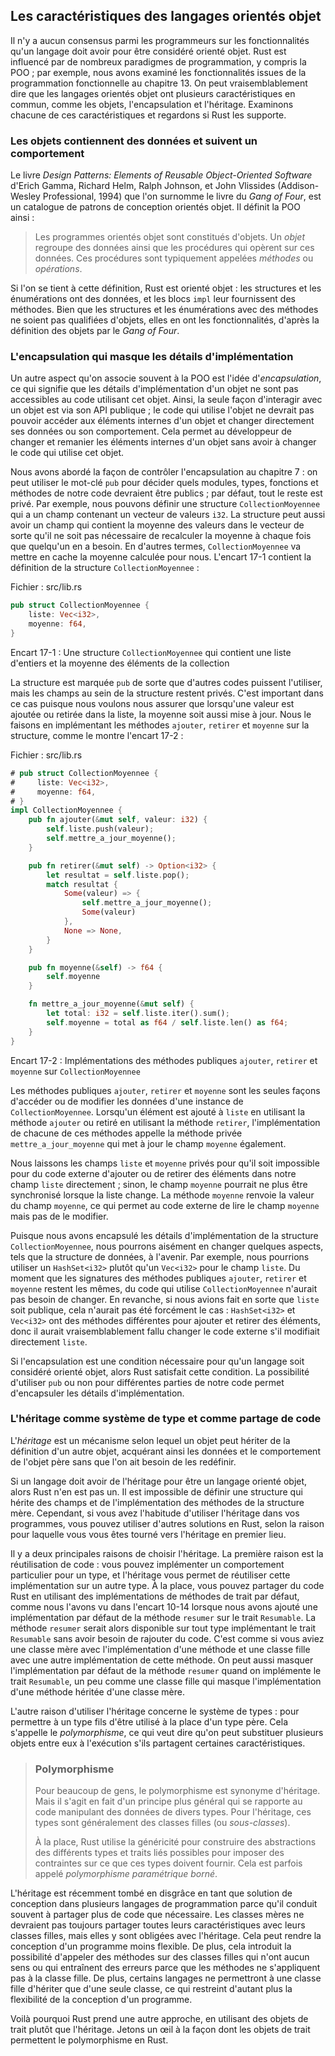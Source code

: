 <!--
## Characteristics of Object-Oriented Languages
-->

## Les caractéristiques des langages orientés objet

<!--
There is no consensus in the programming community about what features a
language must have to be considered object oriented. Rust is influenced by many
programming paradigms, including OOP; for example, we explored the features
that came from functional programming in Chapter 13. Arguably, OOP languages
share certain common characteristics, namely objects, encapsulation, and
inheritance. Let’s look at what each of those characteristics means and whether
Rust supports it.
-->

Il n'y a aucun consensus parmi les programmeurs sur les fonctionnalités qu'un
langage doit avoir pour être considéré orienté objet. Rust est influencé par
de nombreux paradigmes de programmation, y compris la POO ; par exemple, nous
avons examiné les fonctionnalités issues de la programmation fonctionnelle au
chapitre 13. On peut vraisemblablement dire que les langages orientés objet ont
plusieurs caractéristiques en commun, comme les objets, l'encapsulation et
l'héritage. Examinons chacune de ces caractéristiques et regardons si Rust
les supporte.

<!--
### Objects Contain Data and Behavior
-->

### Les objets contiennent des données et suivent un comportement

<!--
The book *Design Patterns: Elements of Reusable Object-Oriented Software* by
Erich Gamma, Richard Helm, Ralph Johnson, and John Vlissides (Addison-Wesley
Professional, 1994) colloquially referred to as *The Gang of Four* book, is a
catalog of object-oriented design patterns. It defines OOP this way:
-->

Le livre *Design Patterns: Elements of Reusable Object-Oriented Software*
d'Erich Gamma, Richard Helm, Ralph Johnson, et John Vlissides (Addison-Wesley
Professional, 1994) que l'on surnomme le livre du *Gang of Four*, est un
catalogue de patrons de conception orientés objet. Il définit la POO ainsi :

<!--
> Object-oriented programs are made up of objects. An *object* packages both
> data and the procedures that operate on that data. The procedures are
> typically called *methods* or *operations*.
-->

> Les programmes orientés objet sont constitués d'objets. Un *objet* regroupe
> des données ainsi que les procédures qui opèrent sur ces données. Ces
> procédures sont typiquement appelées *méthodes* ou *opérations*.

<!--
Using this definition, Rust is object oriented: structs and enums have data,
and `impl` blocks provide methods on structs and enums. Even though structs and
enums with methods aren’t *called* objects, they provide the same
functionality, according to the Gang of Four’s definition of objects.
-->

Si l'on se tient à cette définition, Rust est orienté objet : les structures et
les énumérations ont des données, et les blocs `impl` leur fournissent des
méthodes. Bien que les structures et les énumérations avec des méthodes ne soient pas qualifiées
d'objets, elles en ont les fonctionnalités, d'après la définition des objets par
le *Gang of Four*.

<!--
### Encapsulation that Hides Implementation Details
-->

### L'encapsulation qui masque les détails d'implémentation

<!--
Another aspect commonly associated with OOP is the idea of *encapsulation*,
which means that the implementation details of an object aren’t accessible to
code using that object. Therefore, the only way to interact with an object is
through its public API; code using the object shouldn’t be able to reach into
the object’s internals and change data or behavior directly. This enables the
programmer to change and refactor an object’s internals without needing to
change the code that uses the object.
-->

Un autre aspect qu'on associe souvent à la POO est l'idée d'*encapsulation*, ce
qui signifie que les détails d'implémentation d'un objet ne sont pas accessibles
au code utilisant cet objet. Ainsi, la seule façon d'interagir avec un objet est
via son API publique ; le code qui utilise l'objet ne devrait pas pouvoir
accéder aux éléments internes d'un objet et changer directement ses données ou
son comportement. Cela permet au développeur de changer et remanier les éléments
internes d'un objet sans avoir à changer le code qui utilise cet objet.

<!--
We discussed how to control encapsulation in Chapter 7: we can use the `pub`
keyword to decide which modules, types, functions, and methods in our code
should be public, and by default everything else is private. For example, we
can define a struct `AveragedCollection` that has a field containing a vector
of `i32` values. The struct can also have a field that contains the average of
the values in the vector, meaning the average doesn’t have to be computed
on demand whenever anyone needs it. In other words, `AveragedCollection` will
cache the calculated average for us. Listing 17-1 has the definition of the
`AveragedCollection` struct:
-->

Nous avons abordé la façon de contrôler l'encapsulation au chapitre 7 : on peut
utiliser le mot-clé `pub` pour décider quels modules, types, fonctions et
méthodes de notre code devraient être publics ; par défaut, tout le reste est
privé. Par exemple, nous pouvons définir une structure `CollectionMoyennee` qui
a un champ contenant un vecteur de valeurs `i32`. La structure peut aussi avoir
un champ qui contient la moyenne des valeurs dans le vecteur de sorte qu'il ne
soit pas nécessaire de recalculer la moyenne à chaque fois que quelqu'un en a
besoin. En d'autres termes, `CollectionMoyennee` va mettre en cache la moyenne
calculée pour nous. L'encart 17-1 contient la définition de la structure
`CollectionMoyennee` :

<!--
<span class="filename">Filename: src/lib.rs</span>
-->

<span class="filename">Fichier : src/lib.rs</span>

<!--
```rust
pub struct AveragedCollection {
    list: Vec<i32>,
    average: f64,
}
```
-->

```rust
pub struct CollectionMoyennee {
    liste: Vec<i32>,
    moyenne: f64,
}
```

<!--
<span class="caption">Listing 17-1: An `AveragedCollection` struct that
maintains a list of integers and the average of the items in the
collection</span>
-->

<span class="caption">Encart 17-1 : Une structure `CollectionMoyennee` qui
contient une liste d'entiers et la moyenne des éléments de la collection</span>

<!--
The struct is marked `pub` so that other code can use it, but the fields within
the struct remain private. This is important in this case because we want to
ensure that whenever a value is added or removed from the list, the average is
also updated. We do this by implementing `add`, `remove`, and `average` methods
on the struct, as shown in Listing 17-2:
-->

La structure est marquée `pub` de sorte que d'autres codes puissent l'utiliser,
mais les champs au sein de la structure restent privés. C'est important dans ce
cas puisque nous voulons nous assurer que lorsqu'une valeur est ajoutée ou
retirée dans la liste, la moyenne soit aussi mise à jour. Nous le faisons en
implémentant les méthodes `ajouter`, `retirer` et `moyenne` sur la structure,
comme le montre l'encart 17-2 :

<!--
<span class="filename">Filename: src/lib.rs</span>
-->

<span class="filename">Fichier : src/lib.rs</span>

<!--
```rust
# pub struct AveragedCollection {
#     list: Vec<i32>,
#     average: f64,
# }
impl AveragedCollection {
    pub fn add(&mut self, value: i32) {
        self.list.push(value);
        self.update_average();
    }

    pub fn remove(&mut self) -> Option<i32> {
        let result = self.list.pop();
        match result {
            Some(value) => {
                self.update_average();
                Some(value)
            },
            None => None,
        }
    }

    pub fn average(&self) -> f64 {
        self.average
    }

    fn update_average(&mut self) {
        let total: i32 = self.list.iter().sum();
        self.average = total as f64 / self.list.len() as f64;
    }
}
```
-->

```rust
# pub struct CollectionMoyennee {
#     liste: Vec<i32>,
#     moyenne: f64,
# }
impl CollectionMoyennee {
    pub fn ajouter(&mut self, valeur: i32) {
        self.liste.push(valeur);
        self.mettre_a_jour_moyenne();
    }

    pub fn retirer(&mut self) -> Option<i32> {
        let resultat = self.liste.pop();
        match resultat {
            Some(valeur) => {
                self.mettre_a_jour_moyenne();
                Some(valeur)
            },
            None => None,
        }
    }

    pub fn moyenne(&self) -> f64 {
        self.moyenne
    }

    fn mettre_a_jour_moyenne(&mut self) {
        let total: i32 = self.liste.iter().sum();
        self.moyenne = total as f64 / self.liste.len() as f64;
    }
}
```

<!--
<span class="caption">Listing 17-2: Implementations of the public methods
`add`, `remove`, and `average` on `AveragedCollection`</span>
-->

<span class="caption">Encart 17-2 : Implémentations des méthodes publiques
`ajouter`, `retirer` et `moyenne` sur `CollectionMoyennee`</span>

<!--
The public methods `add`, `remove`, and `average` are the only ways to access
or modify data in an instance of `AveragedCollection`. When an item is added
to `list` using the `add` method or removed using the `remove` method, the
implementations of each call the private `update_average` method that handles
updating the `average` field as well.
-->

Les méthodes publiques `ajouter`, `retirer` et `moyenne` sont les seules façons
d'accéder ou de modifier les données d'une instance de `CollectionMoyennee`.
Lorsqu'un élément est ajouté à `liste` en utilisant la méthode `ajouter` ou
retiré en utilisant la méthode `retirer`, l'implémentation de chacune de ces
méthodes appelle la méthode privée `mettre_a_jour_moyenne` qui met à jour le
champ `moyenne` également.

<!--
We leave the `list` and `average` fields private so there is no way for
external code to add or remove items to the `list` field directly; otherwise,
the `average` field might become out of sync when the `list` changes. The
`average` method returns the value in the `average` field, allowing external
code to read the `average` but not modify it.
-->

Nous laissons les champs `liste` et `moyenne` privés pour qu'il soit impossible
pour du code externe d'ajouter ou de retirer des éléments dans notre champ
`liste` directement ; sinon, le champ `moyenne` pourrait ne plus être
synchronisé lorsque la liste change. La méthode `moyenne` renvoie la valeur du
champ `moyenne`, ce qui permet au code externe de lire le champ `moyenne` mais
pas de le modifier.

<!--
Because we’ve encapsulated the implementation details of the struct
`AveragedCollection`, we can easily change aspects, such as the data structure,
in the future. For instance, we could use a `HashSet<i32>` instead of a
`Vec<i32>` for the `list` field. As long as the signatures of the `add`,
`remove`, and `average` public methods stay the same, code using
`AveragedCollection` wouldn’t need to change. If we made `list` public instead,
this wouldn’t necessarily be the case: `HashSet<i32>` and `Vec<i32>` have
different methods for adding and removing items, so the external code would
likely have to change if it were modifying `list` directly.
-->

Puisque nous avons encapsulé les détails d'implémentation de la structure
`CollectionMoyennee`, nous pourrons aisément en changer quelques aspects, tels
que la structure de données, à l'avenir. Par exemple, nous pourrions utiliser
un `HashSet<i32>` plutôt qu'un `Vec<i32>` pour le champ `liste`. Du moment que
les signatures des méthodes publiques `ajouter`, `retirer` et `moyenne` restent
les mêmes, du code qui utilise `CollectionMoyennee` n'aurait pas besoin de
changer. En revanche, si nous avions fait en sorte que `liste` soit publique, cela n'aurait pas été
forcément le cas : `HashSet<i32>` et `Vec<i32>` ont des méthodes différentes
pour ajouter et retirer des éléments, donc il aurait vraisemblablement fallu
changer le code externe s'il modifiait directement `liste`.

<!--
If encapsulation is a required aspect for a language to be considered object
oriented, then Rust meets that requirement. The option to use `pub` or not for
different parts of code enables encapsulation of implementation details.
-->

Si l'encapsulation est une condition nécessaire pour qu'un langage soit
considéré orienté objet, alors Rust satisfait cette condition. La possibilité
d'utiliser `pub` ou non pour différentes parties de notre code permet
d'encapsuler les détails d'implémentation.

<!--
### Inheritance as a Type System and as Code Sharing
-->

### L'héritage comme système de type et comme partage de code

<!--
*Inheritance* is a mechanism whereby an object can inherit from another
object’s definition, thus gaining the parent object’s data and behavior without
you having to define them again.
-->

L'*héritage* est un mécanisme selon lequel un objet peut hériter de la
définition d'un autre objet, acquérant ainsi les données et le comportement de
l'objet père sans que l'on ait besoin de les redéfinir.

<!--
If a language must have inheritance to be an object-oriented language, then
Rust is not one. There is no way to define a struct that inherits the parent
struct’s fields and method implementations. However, if you’re used to having
inheritance in your programming toolbox, you can use other solutions in Rust,
depending on your reason for reaching for inheritance in the first place.
-->

Si un langage doit avoir de l'héritage pour être un langage orienté objet, alors
Rust n'en est pas un. Il est impossible de définir une structure qui hérite des
champs et de l'implémentation des méthodes de la structure mère. Cependant, si
vous avez l'habitude d'utiliser l'héritage dans vos programmes, vous pouvez
utiliser d'autres solutions en Rust, selon la raison pour laquelle vous vous
êtes tourné vers l'héritage en premier lieu.

<!--
You choose inheritance for two main reasons. One is for reuse of code: you can
implement particular behavior for one type, and inheritance enables you to
reuse that implementation for a different type. You can share Rust code using
default trait method implementations instead, which you saw in Listing 10-14
when we added a default implementation of the `summarize` method on the
`Summary` trait. Any type implementing the `Summary` trait would have the
`summarize` method available on it without any further code. This is similar to
a parent class having an implementation of a method and an inheriting child
class also having the implementation of the method. We can also override the
default implementation of the `summarize` method when we implement the
`Summary` trait, which is similar to a child class overriding the
implementation of a method inherited from a parent class.
-->

Il y a deux principales raisons de choisir l'héritage. La première raison est la
réutilisation de code : vous pouvez implémenter un comportement particulier pour
un type, et l'héritage vous permet de réutiliser cette implémentation sur un
autre type. À la place, vous pouvez partager du code Rust en utilisant des
implémentations de méthodes de trait par défaut, comme nous l'avons vu dans
l'encart 10-14 lorsque nous avons ajouté une implémentation par défaut de la
méthode `resumer` sur le trait `Resumable`. La méthode `resumer` serait alors
disponible sur tout type implémentant le trait `Resumable` sans avoir besoin de
rajouter du code. C'est comme si vous aviez une classe mère avec
l'implémentation d'une méthode et une classe fille avec une autre implémentation
de cette méthode. On peut aussi masquer l'implémentation par défaut de la
méthode `resumer` quand on implémente le trait `Resumable`, un peu comme une
classe fille qui masque l'implémentation d'une méthode héritée d'une classe
mère.

<!--
The other reason to use inheritance relates to the type system: to enable a
child type to be used in the same places as the parent type. This is also
called *polymorphism*, which means that you can substitute multiple objects for
each other at runtime if they share certain characteristics.
-->

L'autre raison d'utiliser l'héritage concerne le système de types : pour
permettre à un type fils d'être utilisé à la place d'un type père. Cela
s'appelle le *polymorphisme*, ce qui veut dire qu'on peut substituer plusieurs
objets entre eux à l'exécution s'ils partagent certaines caractéristiques.

<!--
> ### Polymorphism
>
> To many people, polymorphism is synonymous with inheritance. But it’s
> actually a more general concept that refers to code that can work with data
> of multiple types. For inheritance, those types are generally subclasses.
>
> Rust instead uses generics to abstract over different possible types and
> trait bounds to impose constraints on what those types must provide. This is
> sometimes called *bounded parametric polymorphism*.
-->

> ### Polymorphisme
>
> Pour beaucoup de gens, le polymorphisme est synonyme d'héritage. Mais il
> s'agit en fait d'un principe plus général qui se rapporte au code manipulant
> des données de divers types. Pour l'héritage, ces types sont généralement des
> classes filles (ou *sous-classes*).
>
> À la place, Rust utilise la généricité pour construire des abstractions des différents types et
> traits liés possibles pour imposer des contraintes sur ce que ces types
> doivent fournir. Cela est parfois appelé *polymorphisme paramétrique borné*.

<!--
Inheritance has recently fallen out of favor as a programming design solution
in many programming languages because it’s often at risk of sharing more code
than necessary. Subclasses shouldn’t always share all characteristics of their
parent class but will do so with inheritance. This can make a program’s design
less flexible. It also introduces the possibility of calling methods on
subclasses that don’t make sense or that cause errors because the methods don’t
apply to the subclass. In addition, some languages will only allow a subclass
to inherit from one class, further restricting the flexibility of a program’s
design.
-->

L'héritage est récemment tombé en disgrâce en tant que solution de conception
dans plusieurs langages de programmation parce qu'il conduit souvent à partager
plus de code que nécessaire. Les classes mères ne devraient pas toujours
partager toutes leurs caractéristiques avec leurs classes filles, mais elles y
sont obligées avec l'héritage. Cela peut rendre la conception d'un programme
moins flexible. De plus, cela introduit la possibilité d'appeler des méthodes
sur des classes filles qui n'ont aucun sens ou qui entraînent des erreurs parce
que les méthodes ne s'appliquent pas à la classe fille. De plus, certains
langages ne permettront à une classe fille d'hériter que d'une seule classe, ce
qui restreint d'autant plus la flexibilité de la conception d'un programme.

<!--
For these reasons, Rust takes a different approach, using trait objects instead
of inheritance. Let’s look at how trait objects enable polymorphism in Rust.
-->

Voilà pourquoi Rust prend une autre approche, en utilisant des objets de trait
plutôt que l'héritage. Jetons un œil à la façon dont les objets de trait
permettent le polymorphisme en Rust.
